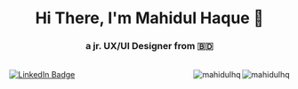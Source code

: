 <h1 align="center">Hi There, I'm Mahidul Haque 👋</h1>

<h3 align="center">a jr. UX/UI Designer from 🇧🇩 </h3>
<br/>

 <div id="badges">
   <a href="https://www.linkedin.com/in/mahidulhq/">
      <img src="https://img.shields.io/badge/LinkedIn-%230077B5.svg?style=for-the-badge&logo=linkedin&logoColor=white" alt="LinkedIn Badge"/>
   </a>

   <img  align="right" src="https://komarev.com/ghpvc/?username=mahidulhq&label=Profile%20views&color=green&style=flat" alt="mahidulhq" />
   <a align="right" href="https://github.com/ferasbbm?tab=followers">
      <img  align="right" src="https://img.shields.io/github/followers/mahidulhq?username=mahidulhq&label=Followers" alt="mahidulhq" />
   </a>
</div>

